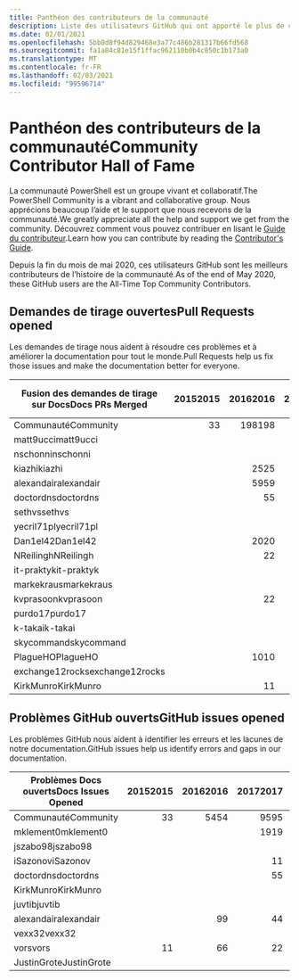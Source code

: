 ```yaml
---
title: Panthéon des contributeurs de la communauté
description: Liste des utilisateurs GitHub qui ont apporté le plus de contributions au projet PowerShell-Doc.
ms.date: 02/01/2021
ms.openlocfilehash: 5bb0d8f94d829468e3a77c486b281317b66fd568
ms.sourcegitcommit: fa1a84c81e15f1ffac962110b0b4c850c1b173a0
ms.translationtype: MT
ms.contentlocale: fr-FR
ms.lasthandoff: 02/03/2021
ms.locfileid: "99596714"
---
```

# <a name="community-contributor-hall-of-fame"></a><span data-ttu-id="b0c32-103">Panthéon des contributeurs de la communauté</span><span class="sxs-lookup"><span data-stu-id="b0c32-103">Community Contributor Hall of Fame</span></span>

<span data-ttu-id="b0c32-104">La communauté PowerShell est un groupe vivant et collaboratif.</span><span class="sxs-lookup"><span data-stu-id="b0c32-104">The PowerShell Community is a vibrant and collaborative group.</span></span> <span data-ttu-id="b0c32-105">Nous apprécions beaucoup l’aide et le support que nous recevons de la communauté.</span><span class="sxs-lookup"><span data-stu-id="b0c32-105">We greatly appreciate all the help and support we get from the community.</span></span> <span data-ttu-id="b0c32-106">Découvrez comment vous pouvez contribuer en lisant le [Guide du contributeur][contrib].</span><span class="sxs-lookup"><span data-stu-id="b0c32-106">Learn how you can contribute by reading the [Contributor's Guide][contrib].</span></span>

<span data-ttu-id="b0c32-107">Depuis la fin du mois de mai 2020, ces utilisateurs GitHub sont les meilleurs contributeurs de l’histoire de la communauté.</span><span class="sxs-lookup"><span data-stu-id="b0c32-107">As of the end of May 2020, these GitHub users are the All-Time Top Community Contributors.</span></span>

## <a name="pull-requests-opened"></a><span data-ttu-id="b0c32-108">Demandes de tirage ouvertes</span><span class="sxs-lookup"><span data-stu-id="b0c32-108">Pull Requests opened</span></span>

<span data-ttu-id="b0c32-109">Les demandes de tirage nous aident à résoudre ces problèmes et à améliorer la documentation pour tout le monde.</span><span class="sxs-lookup"><span data-stu-id="b0c32-109">Pull Requests help us fix those issues and make the documentation better for everyone.</span></span>

| <span data-ttu-id="b0c32-110">Fusion des demandes de tirage sur Docs</span><span class="sxs-lookup"><span data-stu-id="b0c32-110">Docs PRs Merged</span></span> | <span data-ttu-id="b0c32-111">2015</span><span class="sxs-lookup"><span data-stu-id="b0c32-111">2015</span></span> | <span data-ttu-id="b0c32-112">2016</span><span class="sxs-lookup"><span data-stu-id="b0c32-112">2016</span></span> | <span data-ttu-id="b0c32-113">2017</span><span class="sxs-lookup"><span data-stu-id="b0c32-113">2017</span></span> | <span data-ttu-id="b0c32-114">2018</span><span class="sxs-lookup"><span data-stu-id="b0c32-114">2018</span></span> | <span data-ttu-id="b0c32-115">2019</span><span class="sxs-lookup"><span data-stu-id="b0c32-115">2019</span></span> | <span data-ttu-id="b0c32-116">2020</span><span class="sxs-lookup"><span data-stu-id="b0c32-116">2020</span></span> | <span data-ttu-id="b0c32-117">2021</span><span class="sxs-lookup"><span data-stu-id="b0c32-117">2021</span></span> | <span data-ttu-id="b0c32-118">Total général</span><span class="sxs-lookup"><span data-stu-id="b0c32-118">Grand Total</span></span> |
| --------------- | ---: | ---: | ---: | ---: | ---: | ---: | ---: | ----------: |
| <span data-ttu-id="b0c32-119">Communauté</span><span class="sxs-lookup"><span data-stu-id="b0c32-119">Community</span></span>       |    <span data-ttu-id="b0c32-120">3</span><span class="sxs-lookup"><span data-stu-id="b0c32-120">3</span></span> |  <span data-ttu-id="b0c32-121">198</span><span class="sxs-lookup"><span data-stu-id="b0c32-121">198</span></span> |  <span data-ttu-id="b0c32-122">448</span><span class="sxs-lookup"><span data-stu-id="b0c32-122">448</span></span> |  <span data-ttu-id="b0c32-123">468</span><span class="sxs-lookup"><span data-stu-id="b0c32-123">468</span></span> |  <span data-ttu-id="b0c32-124">322</span><span class="sxs-lookup"><span data-stu-id="b0c32-124">322</span></span> |  <span data-ttu-id="b0c32-125">162</span><span class="sxs-lookup"><span data-stu-id="b0c32-125">162</span></span> |   <span data-ttu-id="b0c32-126">14</span><span class="sxs-lookup"><span data-stu-id="b0c32-126">14</span></span> |        <span data-ttu-id="b0c32-127">1615</span><span class="sxs-lookup"><span data-stu-id="b0c32-127">1615</span></span> |
| <span data-ttu-id="b0c32-128">matt9ucci</span><span class="sxs-lookup"><span data-stu-id="b0c32-128">matt9ucci</span></span>       |      |      |  <span data-ttu-id="b0c32-129">157</span><span class="sxs-lookup"><span data-stu-id="b0c32-129">157</span></span> |   <span data-ttu-id="b0c32-130">80</span><span class="sxs-lookup"><span data-stu-id="b0c32-130">80</span></span> |   <span data-ttu-id="b0c32-131">30</span><span class="sxs-lookup"><span data-stu-id="b0c32-131">30</span></span> |    <span data-ttu-id="b0c32-132">1</span><span class="sxs-lookup"><span data-stu-id="b0c32-132">1</span></span> |      |         <span data-ttu-id="b0c32-133">268</span><span class="sxs-lookup"><span data-stu-id="b0c32-133">268</span></span> |
| <span data-ttu-id="b0c32-134">nschonni</span><span class="sxs-lookup"><span data-stu-id="b0c32-134">nschonni</span></span>        |      |      |      |   <span data-ttu-id="b0c32-135">14</span><span class="sxs-lookup"><span data-stu-id="b0c32-135">14</span></span> |  <span data-ttu-id="b0c32-136">138</span><span class="sxs-lookup"><span data-stu-id="b0c32-136">138</span></span> |   <span data-ttu-id="b0c32-137">10</span><span class="sxs-lookup"><span data-stu-id="b0c32-137">10</span></span> |      |         <span data-ttu-id="b0c32-138">162</span><span class="sxs-lookup"><span data-stu-id="b0c32-138">162</span></span> |
| <span data-ttu-id="b0c32-139">kiazhi</span><span class="sxs-lookup"><span data-stu-id="b0c32-139">kiazhi</span></span>          |      |   <span data-ttu-id="b0c32-140">25</span><span class="sxs-lookup"><span data-stu-id="b0c32-140">25</span></span> |   <span data-ttu-id="b0c32-141">79</span><span class="sxs-lookup"><span data-stu-id="b0c32-141">79</span></span> |   <span data-ttu-id="b0c32-142">12</span><span class="sxs-lookup"><span data-stu-id="b0c32-142">12</span></span> |      |      |      |         <span data-ttu-id="b0c32-143">116</span><span class="sxs-lookup"><span data-stu-id="b0c32-143">116</span></span> |
| <span data-ttu-id="b0c32-144">alexandair</span><span class="sxs-lookup"><span data-stu-id="b0c32-144">alexandair</span></span>      |      |   <span data-ttu-id="b0c32-145">59</span><span class="sxs-lookup"><span data-stu-id="b0c32-145">59</span></span> |    <span data-ttu-id="b0c32-146">8</span><span class="sxs-lookup"><span data-stu-id="b0c32-146">8</span></span> |   <span data-ttu-id="b0c32-147">26</span><span class="sxs-lookup"><span data-stu-id="b0c32-147">26</span></span> |    <span data-ttu-id="b0c32-148">2</span><span class="sxs-lookup"><span data-stu-id="b0c32-148">2</span></span> |    <span data-ttu-id="b0c32-149">1</span><span class="sxs-lookup"><span data-stu-id="b0c32-149">1</span></span> |      |          <span data-ttu-id="b0c32-150">96</span><span class="sxs-lookup"><span data-stu-id="b0c32-150">96</span></span> |
| <span data-ttu-id="b0c32-151">doctordns</span><span class="sxs-lookup"><span data-stu-id="b0c32-151">doctordns</span></span>       |      |    <span data-ttu-id="b0c32-152">5</span><span class="sxs-lookup"><span data-stu-id="b0c32-152">5</span></span> |   <span data-ttu-id="b0c32-153">32</span><span class="sxs-lookup"><span data-stu-id="b0c32-153">32</span></span> |   <span data-ttu-id="b0c32-154">20</span><span class="sxs-lookup"><span data-stu-id="b0c32-154">20</span></span> |    <span data-ttu-id="b0c32-155">7</span><span class="sxs-lookup"><span data-stu-id="b0c32-155">7</span></span> |    <span data-ttu-id="b0c32-156">9</span><span class="sxs-lookup"><span data-stu-id="b0c32-156">9</span></span> |      |          <span data-ttu-id="b0c32-157">73</span><span class="sxs-lookup"><span data-stu-id="b0c32-157">73</span></span> |
| <span data-ttu-id="b0c32-158">sethvs</span><span class="sxs-lookup"><span data-stu-id="b0c32-158">sethvs</span></span>          |      |      |    <span data-ttu-id="b0c32-159">1</span><span class="sxs-lookup"><span data-stu-id="b0c32-159">1</span></span> |   <span data-ttu-id="b0c32-160">44</span><span class="sxs-lookup"><span data-stu-id="b0c32-160">44</span></span> |      |   <span data-ttu-id="b0c32-161">20</span><span class="sxs-lookup"><span data-stu-id="b0c32-161">20</span></span> |      |          <span data-ttu-id="b0c32-162">65</span><span class="sxs-lookup"><span data-stu-id="b0c32-162">65</span></span> |
| <span data-ttu-id="b0c32-163">yecril71pl</span><span class="sxs-lookup"><span data-stu-id="b0c32-163">yecril71pl</span></span>      |      |      |      |      |      |   <span data-ttu-id="b0c32-164">21</span><span class="sxs-lookup"><span data-stu-id="b0c32-164">21</span></span> |      |          <span data-ttu-id="b0c32-165">21</span><span class="sxs-lookup"><span data-stu-id="b0c32-165">21</span></span> |
| <span data-ttu-id="b0c32-166">Dan1el42</span><span class="sxs-lookup"><span data-stu-id="b0c32-166">Dan1el42</span></span>        |      |   <span data-ttu-id="b0c32-167">20</span><span class="sxs-lookup"><span data-stu-id="b0c32-167">20</span></span> |      |      |      |      |      |          <span data-ttu-id="b0c32-168">20</span><span class="sxs-lookup"><span data-stu-id="b0c32-168">20</span></span> |
| <span data-ttu-id="b0c32-169">NReilingh</span><span class="sxs-lookup"><span data-stu-id="b0c32-169">NReilingh</span></span>       |      |    <span data-ttu-id="b0c32-170">2</span><span class="sxs-lookup"><span data-stu-id="b0c32-170">2</span></span> |      |   <span data-ttu-id="b0c32-171">13</span><span class="sxs-lookup"><span data-stu-id="b0c32-171">13</span></span> |    <span data-ttu-id="b0c32-172">3</span><span class="sxs-lookup"><span data-stu-id="b0c32-172">3</span></span> |      |      |          <span data-ttu-id="b0c32-173">18</span><span class="sxs-lookup"><span data-stu-id="b0c32-173">18</span></span> |
| <span data-ttu-id="b0c32-174">it-praktyk</span><span class="sxs-lookup"><span data-stu-id="b0c32-174">it-praktyk</span></span>      |      |      |      |   <span data-ttu-id="b0c32-175">16</span><span class="sxs-lookup"><span data-stu-id="b0c32-175">16</span></span> |    <span data-ttu-id="b0c32-176">1</span><span class="sxs-lookup"><span data-stu-id="b0c32-176">1</span></span> |      |      |          <span data-ttu-id="b0c32-177">17</span><span class="sxs-lookup"><span data-stu-id="b0c32-177">17</span></span> |
| <span data-ttu-id="b0c32-178">markekraus</span><span class="sxs-lookup"><span data-stu-id="b0c32-178">markekraus</span></span>      |      |      |   <span data-ttu-id="b0c32-179">11</span><span class="sxs-lookup"><span data-stu-id="b0c32-179">11</span></span> |    <span data-ttu-id="b0c32-180">5</span><span class="sxs-lookup"><span data-stu-id="b0c32-180">5</span></span> |      |      |      |          <span data-ttu-id="b0c32-181">16</span><span class="sxs-lookup"><span data-stu-id="b0c32-181">16</span></span> |
| <span data-ttu-id="b0c32-182">kvprasoon</span><span class="sxs-lookup"><span data-stu-id="b0c32-182">kvprasoon</span></span>       |      |    <span data-ttu-id="b0c32-183">2</span><span class="sxs-lookup"><span data-stu-id="b0c32-183">2</span></span> |    <span data-ttu-id="b0c32-184">1</span><span class="sxs-lookup"><span data-stu-id="b0c32-184">1</span></span> |    <span data-ttu-id="b0c32-185">7</span><span class="sxs-lookup"><span data-stu-id="b0c32-185">7</span></span> |    <span data-ttu-id="b0c32-186">2</span><span class="sxs-lookup"><span data-stu-id="b0c32-186">2</span></span> |    <span data-ttu-id="b0c32-187">2</span><span class="sxs-lookup"><span data-stu-id="b0c32-187">2</span></span> |      |          <span data-ttu-id="b0c32-188">14</span><span class="sxs-lookup"><span data-stu-id="b0c32-188">14</span></span> |
| <span data-ttu-id="b0c32-189">purdo17</span><span class="sxs-lookup"><span data-stu-id="b0c32-189">purdo17</span></span>         |      |      |      |   <span data-ttu-id="b0c32-190">13</span><span class="sxs-lookup"><span data-stu-id="b0c32-190">13</span></span> |      |      |      |          <span data-ttu-id="b0c32-191">13</span><span class="sxs-lookup"><span data-stu-id="b0c32-191">13</span></span> |
| <span data-ttu-id="b0c32-192">k-takai</span><span class="sxs-lookup"><span data-stu-id="b0c32-192">k-takai</span></span>         |      |      |      |    <span data-ttu-id="b0c32-193">5</span><span class="sxs-lookup"><span data-stu-id="b0c32-193">5</span></span> |    <span data-ttu-id="b0c32-194">1</span><span class="sxs-lookup"><span data-stu-id="b0c32-194">1</span></span> |    <span data-ttu-id="b0c32-195">7</span><span class="sxs-lookup"><span data-stu-id="b0c32-195">7</span></span> |      |          <span data-ttu-id="b0c32-196">13</span><span class="sxs-lookup"><span data-stu-id="b0c32-196">13</span></span> |
| <span data-ttu-id="b0c32-197">skycommand</span><span class="sxs-lookup"><span data-stu-id="b0c32-197">skycommand</span></span>      |      |      |    <span data-ttu-id="b0c32-198">1</span><span class="sxs-lookup"><span data-stu-id="b0c32-198">1</span></span> |    <span data-ttu-id="b0c32-199">3</span><span class="sxs-lookup"><span data-stu-id="b0c32-199">3</span></span> |    <span data-ttu-id="b0c32-200">3</span><span class="sxs-lookup"><span data-stu-id="b0c32-200">3</span></span> |    <span data-ttu-id="b0c32-201">6</span><span class="sxs-lookup"><span data-stu-id="b0c32-201">6</span></span> |      |          <span data-ttu-id="b0c32-202">13</span><span class="sxs-lookup"><span data-stu-id="b0c32-202">13</span></span> |
| <span data-ttu-id="b0c32-203">PlagueHO</span><span class="sxs-lookup"><span data-stu-id="b0c32-203">PlagueHO</span></span>        |      |   <span data-ttu-id="b0c32-204">10</span><span class="sxs-lookup"><span data-stu-id="b0c32-204">10</span></span> |      |      |    <span data-ttu-id="b0c32-205">1</span><span class="sxs-lookup"><span data-stu-id="b0c32-205">1</span></span> |      |      |          <span data-ttu-id="b0c32-206">11</span><span class="sxs-lookup"><span data-stu-id="b0c32-206">11</span></span> |
| <span data-ttu-id="b0c32-207">exchange12rocks</span><span class="sxs-lookup"><span data-stu-id="b0c32-207">exchange12rocks</span></span> |      |      |    <span data-ttu-id="b0c32-208">7</span><span class="sxs-lookup"><span data-stu-id="b0c32-208">7</span></span> |    <span data-ttu-id="b0c32-209">3</span><span class="sxs-lookup"><span data-stu-id="b0c32-209">3</span></span> |      |      |      |          <span data-ttu-id="b0c32-210">10</span><span class="sxs-lookup"><span data-stu-id="b0c32-210">10</span></span> |
| <span data-ttu-id="b0c32-211">KirkMunro</span><span class="sxs-lookup"><span data-stu-id="b0c32-211">KirkMunro</span></span>       |      |    <span data-ttu-id="b0c32-212">1</span><span class="sxs-lookup"><span data-stu-id="b0c32-212">1</span></span> |    <span data-ttu-id="b0c32-213">1</span><span class="sxs-lookup"><span data-stu-id="b0c32-213">1</span></span> |    <span data-ttu-id="b0c32-214">2</span><span class="sxs-lookup"><span data-stu-id="b0c32-214">2</span></span> |    <span data-ttu-id="b0c32-215">6</span><span class="sxs-lookup"><span data-stu-id="b0c32-215">6</span></span> |      |      |          <span data-ttu-id="b0c32-216">10</span><span class="sxs-lookup"><span data-stu-id="b0c32-216">10</span></span> |

## <a name="github-issues-opened"></a><span data-ttu-id="b0c32-217">Problèmes GitHub ouverts</span><span class="sxs-lookup"><span data-stu-id="b0c32-217">GitHub issues opened</span></span>

<span data-ttu-id="b0c32-218">Les problèmes GitHub nous aident à identifier les erreurs et les lacunes de notre documentation.</span><span class="sxs-lookup"><span data-stu-id="b0c32-218">GitHub issues help us identify errors and gaps in our documentation.</span></span>

| <span data-ttu-id="b0c32-219">Problèmes Docs ouverts</span><span class="sxs-lookup"><span data-stu-id="b0c32-219">Docs Issues Opened</span></span> | <span data-ttu-id="b0c32-220">2015</span><span class="sxs-lookup"><span data-stu-id="b0c32-220">2015</span></span> | <span data-ttu-id="b0c32-221">2016</span><span class="sxs-lookup"><span data-stu-id="b0c32-221">2016</span></span> | <span data-ttu-id="b0c32-222">2017</span><span class="sxs-lookup"><span data-stu-id="b0c32-222">2017</span></span> | <span data-ttu-id="b0c32-223">2018</span><span class="sxs-lookup"><span data-stu-id="b0c32-223">2018</span></span> | <span data-ttu-id="b0c32-224">2019</span><span class="sxs-lookup"><span data-stu-id="b0c32-224">2019</span></span> | <span data-ttu-id="b0c32-225">2020</span><span class="sxs-lookup"><span data-stu-id="b0c32-225">2020</span></span> | <span data-ttu-id="b0c32-226">2021</span><span class="sxs-lookup"><span data-stu-id="b0c32-226">2021</span></span> | <span data-ttu-id="b0c32-227">Total général</span><span class="sxs-lookup"><span data-stu-id="b0c32-227">Grand Total</span></span> |
| ------------------ | ---: | ---: | ---: | ---: | ---: | ---: | ---: | ----------: |
| <span data-ttu-id="b0c32-228">Communauté</span><span class="sxs-lookup"><span data-stu-id="b0c32-228">Community</span></span>          |    <span data-ttu-id="b0c32-229">3</span><span class="sxs-lookup"><span data-stu-id="b0c32-229">3</span></span> |   <span data-ttu-id="b0c32-230">54</span><span class="sxs-lookup"><span data-stu-id="b0c32-230">54</span></span> |   <span data-ttu-id="b0c32-231">95</span><span class="sxs-lookup"><span data-stu-id="b0c32-231">95</span></span> |  <span data-ttu-id="b0c32-232">213</span><span class="sxs-lookup"><span data-stu-id="b0c32-232">213</span></span> |  <span data-ttu-id="b0c32-233">575</span><span class="sxs-lookup"><span data-stu-id="b0c32-233">575</span></span> |  <span data-ttu-id="b0c32-234">584</span><span class="sxs-lookup"><span data-stu-id="b0c32-234">584</span></span> |   <span data-ttu-id="b0c32-235">38</span><span class="sxs-lookup"><span data-stu-id="b0c32-235">38</span></span> |        <span data-ttu-id="b0c32-236">1562</span><span class="sxs-lookup"><span data-stu-id="b0c32-236">1562</span></span> |
| <span data-ttu-id="b0c32-237">mklement0</span><span class="sxs-lookup"><span data-stu-id="b0c32-237">mklement0</span></span>          |      |      |   <span data-ttu-id="b0c32-238">19</span><span class="sxs-lookup"><span data-stu-id="b0c32-238">19</span></span> |   <span data-ttu-id="b0c32-239">60</span><span class="sxs-lookup"><span data-stu-id="b0c32-239">60</span></span> |   <span data-ttu-id="b0c32-240">56</span><span class="sxs-lookup"><span data-stu-id="b0c32-240">56</span></span> |   <span data-ttu-id="b0c32-241">61</span><span class="sxs-lookup"><span data-stu-id="b0c32-241">61</span></span> |    <span data-ttu-id="b0c32-242">2</span><span class="sxs-lookup"><span data-stu-id="b0c32-242">2</span></span> |         <span data-ttu-id="b0c32-243">198</span><span class="sxs-lookup"><span data-stu-id="b0c32-243">198</span></span> |
| <span data-ttu-id="b0c32-244">jszabo98</span><span class="sxs-lookup"><span data-stu-id="b0c32-244">jszabo98</span></span>           |      |      |      |    <span data-ttu-id="b0c32-245">2</span><span class="sxs-lookup"><span data-stu-id="b0c32-245">2</span></span> |   <span data-ttu-id="b0c32-246">15</span><span class="sxs-lookup"><span data-stu-id="b0c32-246">15</span></span> |    <span data-ttu-id="b0c32-247">6</span><span class="sxs-lookup"><span data-stu-id="b0c32-247">6</span></span> |      |          <span data-ttu-id="b0c32-248">23</span><span class="sxs-lookup"><span data-stu-id="b0c32-248">23</span></span> |
| <span data-ttu-id="b0c32-249">iSazonov</span><span class="sxs-lookup"><span data-stu-id="b0c32-249">iSazonov</span></span>           |      |      |    <span data-ttu-id="b0c32-250">1</span><span class="sxs-lookup"><span data-stu-id="b0c32-250">1</span></span> |    <span data-ttu-id="b0c32-251">4</span><span class="sxs-lookup"><span data-stu-id="b0c32-251">4</span></span> |   <span data-ttu-id="b0c32-252">10</span><span class="sxs-lookup"><span data-stu-id="b0c32-252">10</span></span> |    <span data-ttu-id="b0c32-253">8</span><span class="sxs-lookup"><span data-stu-id="b0c32-253">8</span></span> |      |          <span data-ttu-id="b0c32-254">23</span><span class="sxs-lookup"><span data-stu-id="b0c32-254">23</span></span> |
| <span data-ttu-id="b0c32-255">doctordns</span><span class="sxs-lookup"><span data-stu-id="b0c32-255">doctordns</span></span>          |      |      |    <span data-ttu-id="b0c32-256">5</span><span class="sxs-lookup"><span data-stu-id="b0c32-256">5</span></span> |    <span data-ttu-id="b0c32-257">3</span><span class="sxs-lookup"><span data-stu-id="b0c32-257">3</span></span> |    <span data-ttu-id="b0c32-258">5</span><span class="sxs-lookup"><span data-stu-id="b0c32-258">5</span></span> |    <span data-ttu-id="b0c32-259">7</span><span class="sxs-lookup"><span data-stu-id="b0c32-259">7</span></span> |      |          <span data-ttu-id="b0c32-260">20</span><span class="sxs-lookup"><span data-stu-id="b0c32-260">20</span></span> |
| <span data-ttu-id="b0c32-261">KirkMunro</span><span class="sxs-lookup"><span data-stu-id="b0c32-261">KirkMunro</span></span>          |      |      |      |    <span data-ttu-id="b0c32-262">7</span><span class="sxs-lookup"><span data-stu-id="b0c32-262">7</span></span> |    <span data-ttu-id="b0c32-263">7</span><span class="sxs-lookup"><span data-stu-id="b0c32-263">7</span></span> |    <span data-ttu-id="b0c32-264">1</span><span class="sxs-lookup"><span data-stu-id="b0c32-264">1</span></span> |      |          <span data-ttu-id="b0c32-265">15</span><span class="sxs-lookup"><span data-stu-id="b0c32-265">15</span></span> |
| <span data-ttu-id="b0c32-266">juvtib</span><span class="sxs-lookup"><span data-stu-id="b0c32-266">juvtib</span></span>             |      |      |      |      |      |   <span data-ttu-id="b0c32-267">15</span><span class="sxs-lookup"><span data-stu-id="b0c32-267">15</span></span> |      |          <span data-ttu-id="b0c32-268">15</span><span class="sxs-lookup"><span data-stu-id="b0c32-268">15</span></span> |
| <span data-ttu-id="b0c32-269">alexandair</span><span class="sxs-lookup"><span data-stu-id="b0c32-269">alexandair</span></span>         |      |    <span data-ttu-id="b0c32-270">9</span><span class="sxs-lookup"><span data-stu-id="b0c32-270">9</span></span> |    <span data-ttu-id="b0c32-271">4</span><span class="sxs-lookup"><span data-stu-id="b0c32-271">4</span></span> |    <span data-ttu-id="b0c32-272">2</span><span class="sxs-lookup"><span data-stu-id="b0c32-272">2</span></span> |      |      |      |          <span data-ttu-id="b0c32-273">15</span><span class="sxs-lookup"><span data-stu-id="b0c32-273">15</span></span> |
| <span data-ttu-id="b0c32-274">vexx32</span><span class="sxs-lookup"><span data-stu-id="b0c32-274">vexx32</span></span>             |      |      |      |    <span data-ttu-id="b0c32-275">3</span><span class="sxs-lookup"><span data-stu-id="b0c32-275">3</span></span> |   <span data-ttu-id="b0c32-276">11</span><span class="sxs-lookup"><span data-stu-id="b0c32-276">11</span></span> |      |      |          <span data-ttu-id="b0c32-277">14</span><span class="sxs-lookup"><span data-stu-id="b0c32-277">14</span></span> |
| <span data-ttu-id="b0c32-278">vors</span><span class="sxs-lookup"><span data-stu-id="b0c32-278">vors</span></span>               |    <span data-ttu-id="b0c32-279">1</span><span class="sxs-lookup"><span data-stu-id="b0c32-279">1</span></span> |    <span data-ttu-id="b0c32-280">6</span><span class="sxs-lookup"><span data-stu-id="b0c32-280">6</span></span> |    <span data-ttu-id="b0c32-281">2</span><span class="sxs-lookup"><span data-stu-id="b0c32-281">2</span></span> |    <span data-ttu-id="b0c32-282">1</span><span class="sxs-lookup"><span data-stu-id="b0c32-282">1</span></span> |      |      |      |          <span data-ttu-id="b0c32-283">10</span><span class="sxs-lookup"><span data-stu-id="b0c32-283">10</span></span> |
| <span data-ttu-id="b0c32-284">JustinGrote</span><span class="sxs-lookup"><span data-stu-id="b0c32-284">JustinGrote</span></span>        |      |      |      |    <span data-ttu-id="b0c32-285">1</span><span class="sxs-lookup"><span data-stu-id="b0c32-285">1</span></span> |    <span data-ttu-id="b0c32-286">3</span><span class="sxs-lookup"><span data-stu-id="b0c32-286">3</span></span> |    <span data-ttu-id="b0c32-287">6</span><span class="sxs-lookup"><span data-stu-id="b0c32-287">6</span></span> |      |          <span data-ttu-id="b0c32-288">10</span><span class="sxs-lookup"><span data-stu-id="b0c32-288">10</span></span> |

<!-- Link references -->
[contrib]: contributing/overview.md
